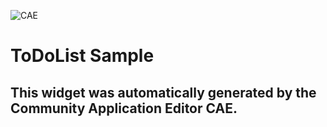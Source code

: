 ![CAE](https://github.com/CAE-Community-Application-Editor/frontendComponent-ToDoList-Sample/blob/gh-pages/img/logo.png)  

ToDoList Sample
===================


This widget was automatically generated by the Community Application Editor CAE.  
---------------
